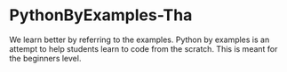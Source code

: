 # PythonByExamples-Tha
We learn better by referring to the examples. Python by examples is an attempt to help students learn to code from the scratch. This is meant for the beginners level.
